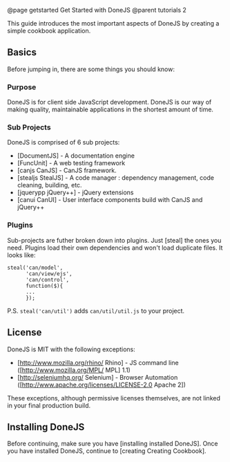 @page getstarted Get Started with DoneJS
@parent tutorials 2

This guide introduces the most important aspects of DoneJS by 
creating a simple cookbook application.

<h2 class='spaced'>Basics</h2>

Before jumping in, there are some things you should know:

### Purpose

DoneJS is for client side JavaScript development.  DoneJS is our way
of making quality, maintainable applications in the shortest amount of time.

### Sub Projects

DoneJS is comprised of 6 sub projects:

  - [DocumentJS] - A documentation engine
  - [FuncUnit] - A web testing framework
  - [canjs CanJS] - CanJS framework.
  - [stealjs StealJS] - A code manager : dependency management, code cleaning, building, etc.
  - [jquerypp jQuery++] - jQuery extensions
  - [canui CanUI] - User interface components build with CanJS and jQuery++

### Plugins 

Sub-projects are futher broken down into plugins.  Just [steal] the ones you need.  Plugins load 
their own dependencies and won't load duplicate files.  It looks like:

    steal('can/model',
          'can/view/ejs',
          'can/control',
          function($){
          ...
          });


<div class='whisper'>
  P.S. <code>steal('can/util')</code> adds <code>can/util/util.js</code>
 to your project. </div>

## License

DoneJS is MIT with the following exceptions:

 - [http://www.mozilla.org/rhino/ Rhino] - JS command line ([http://www.mozilla.org/MPL/ MPL] 1.1)
 - [http://seleniumhq.org/ Selenium] - Browser Automation ([http://www.apache.org/licenses/LICENSE-2.0 Apache 2])

These exceptions, although permissive licenses themselves, are not linked in your final production build.

## Installing DoneJS

Before continuing, make sure you have [installing installed DoneJS].  Once you
have installed DoneJS, continue to [creating Creating Cookbook].
